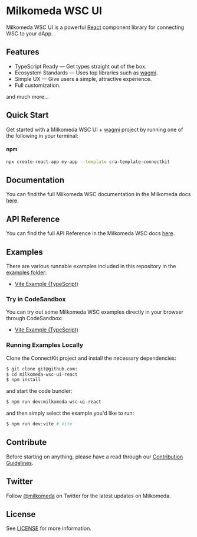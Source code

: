 # Milkomeda WSC UI

Milkomeda WSC UI is a powerful [React](https://reactjs.org/) component library for connecting WSC to your dApp. 

## Features

- TypeScript Ready — Get types straight out of the box.
- Ecosystem Standards — Uses top libraries such as [wagmi](https://github.com/wagmi-dev/wagmi).
- Simple UX — Give users a simple, attractive experience.
- Full customization.

and much more...

## Quick Start

Get started with a Milkomeda WSC UI + [wagmi](https://wagmi.sh/) project by running one of the following in your terminal:

#### npm

```sh
npx create-react-app my-app --template cra-template-connectkit
```

## Documentation

You can find the full Milkomeda WSC documentation in the Milkomeda docs [here]().

## API Reference

You can find the full API Reference in the Milkomeda WSC docs [here]().

## Examples

There are various runnable examples included in this repository in the [examples folder]():

- [Vite Example (TypeScript)]()

### Try in CodeSandbox

You can try out some Milkomeda WSC examples directly in your browser through CodeSandbox:

- [Vite Example (TypeScript)](https://codesandbox.io/s/4jtssh?file=/README.md)

### Running Examples Locally

Clone the ConnectKit project and install the necessary dependencies:

```sh
$ git clone git@github.com:
$ cd milkomeda-wsc-ui-react
$ npm install
```

and start the code bundler:

```sh
$ npm run dev:milkomeda-wsc-ui-react
```

and then simply select the example you'd like to run:

```sh
$ npm run dev:vite # Vite
```

## Contribute

Before starting on anything, please have a read through our [Contribution Guidelines]().

## Twitter

Follow [@milkomeda]() on Twitter for the latest updates on Milkomeda.

## License

See [LICENSE]() for more information.
